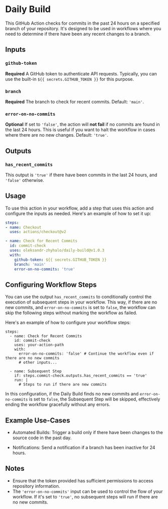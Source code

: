 # Daily Build

This GitHub Action checks for commits in the past 24 hours on a specified branch of your repository. It's designed to be used in workflows where you need to determine if there have been any recent changes to a branch.

## Inputs

### `github-token`

**Required** A GitHub token to authenticate API requests. Typically, you can use the built-in `${{ secrets.GITHUB_TOKEN }}` for this purpose.

### `branch`

**Required** The branch to check for recent commits. Default: `'main'`.

### `error-on-no-commits`

**Optional** If set to `'false'`, the action will **not fail** if no commits are found in the last 24 hours. This is useful if you want to halt the workflow in cases where there are no new changes. Default: `'true'`.

## Outputs

### `has_recent_commits`

This output is `'true'` if there have been commits in the last 24 hours, and `'false'` otherwise.

## Usage

To use this action in your workflow, add a step that uses this action and configure the inputs as needed. Here's an example of how to set it up:

```yaml
steps:
- name: Checkout
  uses: actions/checkout@v2

- name: Check for Recent Commits
  id: commit-check
  uses: oleksandr-zhyhalo/daily-build@v1.0.3
  with:
    github-token: ${{ secrets.GITHUB_TOKEN }}
    branch: 'main'
    error-on-no-commits: 'true'
```

## Configuring Workflow Steps

You can use the output `has_recent_commits` to conditionally control the execution of subsequent steps in your workflow. This way, if there are no new commits, and `error-on-no-commits` is set to `false`, the workflow can skip the following steps without marking the workflow as failed.

Here's an example of how to configure your workflow steps:
```
steps:
  - name: Check for Recent Commits
    id: commit-check
    uses: your-action-path
    with:
      error-on-no-commits: 'false' # Continue the workflow even if there are no new commits
      # other inputs...

  - name: Subsequent Step
    if: steps.commit-check.outputs.has_recent_commits == 'true'
    run: |
      # Steps to run if there are new commits
```

In this configuration, if the Daily Build finds no new commits and `error-on-no-commits` is set to `false`, the Subsequent Step will be skipped, effectively ending the workflow gracefully without any errors.

## Example Use-Cases
* Automated Builds: Trigger a build only if there have been changes to the source code in the past day.

* Notifications: Send a notification if a branch has been inactive for 24 hours.

## Notes

* Ensure that the token provided has sufficient permissions to access repository information.
* The `'error-on-no-commits'` input can be used to control the flow of your workflow. If it's set to `'true'`, no subsequent steps will run if there are no new commits.